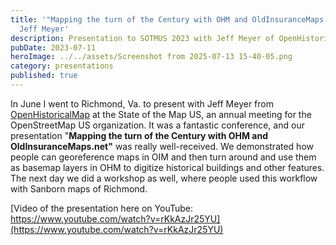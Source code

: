 ```yaml
---
title: '"Mapping the turn of the Century with OHM and OldInsuranceMaps.net" w/
  Jeff Meyer'
description: Presentation to SOTMUS 2023 with Jeff Meyer of OpenHistoricalMap
pubDate: 2023-07-11
heroImage: ../../assets/Screenshot from 2025-07-13 15-40-05.png
category: presentations
published: true
---
```

In June I went to Richmond, Va. to present with Jeff Meyer from [OpenHistoricalMap](https://openhistoricalmap.org) at the State of the Map US, an annual meeting for the OpenStreetMap US organization. It was a fantastic conference, and our presentation "**Mapping the turn of the Century with OHM and OldInsuranceMaps.net"** was really well-received. We demonstrated how people can georeference maps in OIM and then turn around and use them as basemap layers in OHM to digitize historical buildings and other features. The next day we did a workshop as well, where people used this workflow with Sanborn maps of Richmond.

[Video of the presentation here on YouTube: https://www.youtube.com/watch?v=rKkAzJr25YU](https://www.youtube.com/watch?v=rKkAzJr25YU)